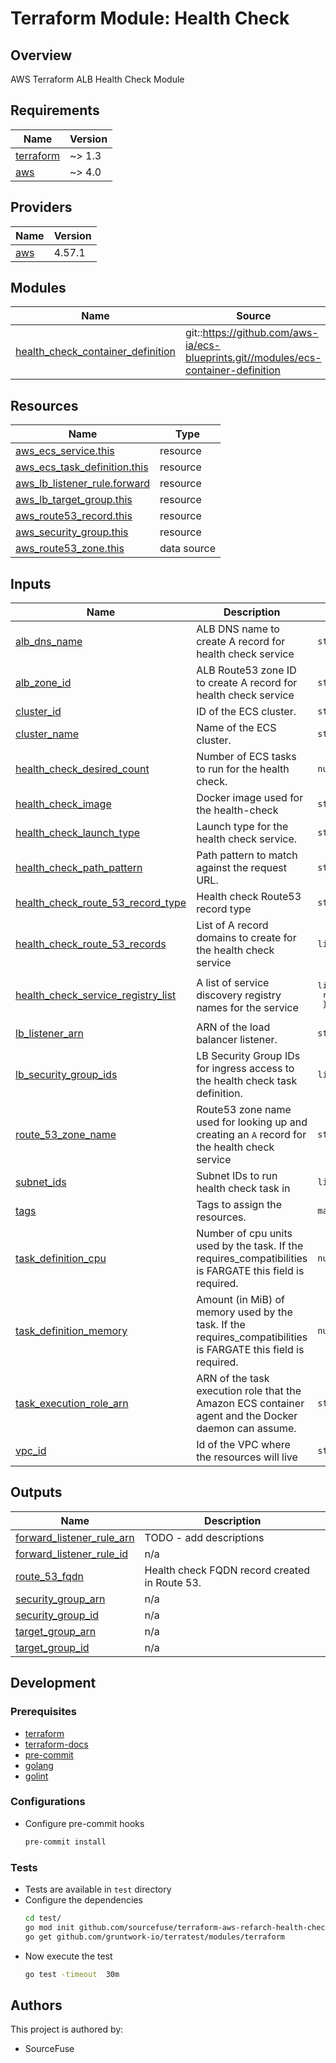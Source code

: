 # Terraform Module: Health Check  

## Overview

AWS Terraform ALB Health Check Module

<!-- BEGINNING OF PRE-COMMIT-TERRAFORM DOCS HOOK -->
## Requirements

| Name | Version |
|------|---------|
| <a name="requirement_terraform"></a> [terraform](#requirement\_terraform) | ~> 1.3 |
| <a name="requirement_aws"></a> [aws](#requirement\_aws) | ~> 4.0 |

## Providers

| Name | Version |
|------|---------|
| <a name="provider_aws"></a> [aws](#provider\_aws) | 4.57.1 |

## Modules

| Name | Source | Version |
|------|--------|---------|
| <a name="module_health_check_container_definition"></a> [health\_check\_container\_definition](#module\_health\_check\_container\_definition) | git::https://github.com/aws-ia/ecs-blueprints.git//modules/ecs-container-definition | 5a80841ac6f2436941c45e7a9cd9b69407b9ab32 |

## Resources

| Name | Type |
|------|------|
| [aws_ecs_service.this](https://registry.terraform.io/providers/hashicorp/aws/latest/docs/resources/ecs_service) | resource |
| [aws_ecs_task_definition.this](https://registry.terraform.io/providers/hashicorp/aws/latest/docs/resources/ecs_task_definition) | resource |
| [aws_lb_listener_rule.forward](https://registry.terraform.io/providers/hashicorp/aws/latest/docs/resources/lb_listener_rule) | resource |
| [aws_lb_target_group.this](https://registry.terraform.io/providers/hashicorp/aws/latest/docs/resources/lb_target_group) | resource |
| [aws_route53_record.this](https://registry.terraform.io/providers/hashicorp/aws/latest/docs/resources/route53_record) | resource |
| [aws_security_group.this](https://registry.terraform.io/providers/hashicorp/aws/latest/docs/resources/security_group) | resource |
| [aws_route53_zone.this](https://registry.terraform.io/providers/hashicorp/aws/latest/docs/data-sources/route53_zone) | data source |

## Inputs

| Name | Description | Type | Default | Required |
|------|-------------|------|---------|:--------:|
| <a name="input_alb_dns_name"></a> [alb\_dns\_name](#input\_alb\_dns\_name) | ALB DNS name to create A record for health check service | `string` | n/a | yes |
| <a name="input_alb_zone_id"></a> [alb\_zone\_id](#input\_alb\_zone\_id) | ALB Route53 zone ID to create A record for health check service | `string` | n/a | yes |
| <a name="input_cluster_id"></a> [cluster\_id](#input\_cluster\_id) | ID of the ECS cluster. | `string` | n/a | yes |
| <a name="input_cluster_name"></a> [cluster\_name](#input\_cluster\_name) | Name of the ECS cluster. | `string` | n/a | yes |
| <a name="input_health_check_desired_count"></a> [health\_check\_desired\_count](#input\_health\_check\_desired\_count) | Number of ECS tasks to run for the health check. | `number` | `1` | no |
| <a name="input_health_check_image"></a> [health\_check\_image](#input\_health\_check\_image) | Docker image used for the health-check | `string` | `"ealen/echo-server"` | no |
| <a name="input_health_check_launch_type"></a> [health\_check\_launch\_type](#input\_health\_check\_launch\_type) | Launch type for the health check service. | `string` | `"FARGATE"` | no |
| <a name="input_health_check_path_pattern"></a> [health\_check\_path\_pattern](#input\_health\_check\_path\_pattern) | Path pattern to match against the request URL. | `string` | `"/"` | no |
| <a name="input_health_check_route_53_record_type"></a> [health\_check\_route\_53\_record\_type](#input\_health\_check\_route\_53\_record\_type) | Health check Route53 record type | `string` | `"A"` | no |
| <a name="input_health_check_route_53_records"></a> [health\_check\_route\_53\_records](#input\_health\_check\_route\_53\_records) | List of A record domains to create for the health check service | `list(string)` | n/a | yes |
| <a name="input_health_check_service_registry_list"></a> [health\_check\_service\_registry\_list](#input\_health\_check\_service\_registry\_list) | A list of service discovery registry names for the service | <pre>list(object({<br>    registry_arn = string<br>  }))</pre> | `[]` | no |
| <a name="input_lb_listener_arn"></a> [lb\_listener\_arn](#input\_lb\_listener\_arn) | ARN of the load balancer listener. | `string` | n/a | yes |
| <a name="input_lb_security_group_ids"></a> [lb\_security\_group\_ids](#input\_lb\_security\_group\_ids) | LB Security Group IDs for ingress access to the health check task definition. | `list(string)` | n/a | yes |
| <a name="input_route_53_zone_name"></a> [route\_53\_zone\_name](#input\_route\_53\_zone\_name) | Route53 zone name used for looking up and creating an `A` record for the health check service | `string` | n/a | yes |
| <a name="input_subnet_ids"></a> [subnet\_ids](#input\_subnet\_ids) | Subnet IDs to run health check task in | `list(string)` | n/a | yes |
| <a name="input_tags"></a> [tags](#input\_tags) | Tags to assign the resources. | `map(string)` | `{}` | no |
| <a name="input_task_definition_cpu"></a> [task\_definition\_cpu](#input\_task\_definition\_cpu) | Number of cpu units used by the task. If the requires\_compatibilities is FARGATE this field is required. | `number` | `1024` | no |
| <a name="input_task_definition_memory"></a> [task\_definition\_memory](#input\_task\_definition\_memory) | Amount (in MiB) of memory used by the task. If the requires\_compatibilities is FARGATE this field is required. | `number` | `2048` | no |
| <a name="input_task_execution_role_arn"></a> [task\_execution\_role\_arn](#input\_task\_execution\_role\_arn) | ARN of the task execution role that the Amazon ECS container agent and the Docker daemon can assume. | `string` | n/a | yes |
| <a name="input_vpc_id"></a> [vpc\_id](#input\_vpc\_id) | Id of the VPC where the resources will live | `string` | n/a | yes |

## Outputs

| Name | Description |
|------|-------------|
| <a name="output_forward_listener_rule_arn"></a> [forward\_listener\_rule\_arn](#output\_forward\_listener\_rule\_arn) | TODO - add descriptions |
| <a name="output_forward_listener_rule_id"></a> [forward\_listener\_rule\_id](#output\_forward\_listener\_rule\_id) | n/a |
| <a name="output_route_53_fqdn"></a> [route\_53\_fqdn](#output\_route\_53\_fqdn) | Health check FQDN record created in Route 53. |
| <a name="output_security_group_arn"></a> [security\_group\_arn](#output\_security\_group\_arn) | n/a |
| <a name="output_security_group_id"></a> [security\_group\_id](#output\_security\_group\_id) | n/a |
| <a name="output_target_group_arn"></a> [target\_group\_arn](#output\_target\_group\_arn) | n/a |
| <a name="output_target_group_id"></a> [target\_group\_id](#output\_target\_group\_id) | n/a |
<!-- END OF PRE-COMMIT-TERRAFORM DOCS HOOK -->

## Development

### Prerequisites

- [terraform](https://learn.hashicorp.com/terraform/getting-started/install#installing-terraform)
- [terraform-docs](https://github.com/segmentio/terraform-docs)
- [pre-commit](https://pre-commit.com/#install)
- [golang](https://golang.org/doc/install#install)
- [golint](https://github.com/golang/lint#installation)

### Configurations

- Configure pre-commit hooks
  ```sh
  pre-commit install
  ```

### Tests
- Tests are available in `test` directory
- Configure the dependencies
  ```sh
  cd test/
  go mod init github.com/sourcefuse/terraform-aws-refarch-health-check
  go get github.com/gruntwork-io/terratest/modules/terraform
  ```
- Now execute the test  
  ```sh
  go test -timeout  30m
  ```

## Authors

This project is authored by:
- SourceFuse
